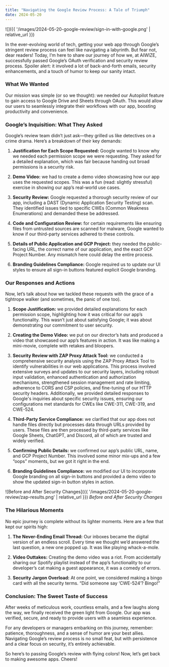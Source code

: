 ```yaml
---
title: "Navigating the Google Review Process: A Tale of Triumph"
date: 2024-05-20
---
```


![]({{ '/images/2024-05-20-google-review/sign-in-with-google.png' | relative_url }})

In the ever-evolving world of tech, getting your web app through Google’s stringent review process can feel like navigating a labyrinth. But fear not, dear readers! Today, I’m here to share our journey of how we, at AIWIZE, successfully passed Google’s OAuth verification and security review process. Spoiler alert: it involved a lot of back-and-forth emails, security enhancements, and a touch of humor to keep our sanity intact.

### What We Wanted

Our mission was simple (or so we thought): we needed our Autopilot feature to gain access to Google Drive and Sheets through OAuth. This would allow our users to seamlessly integrate their workflows with our app, boosting productivity and convenience.

### Google’s Inquisition: What They Asked

Google’s review team didn’t just ask—they grilled us like detectives on a crime drama. Here’s a breakdown of their key demands:

1. **Justification for Each Scope Requested:** Google wanted to know why we needed each permission scope we were requesting. They asked for a detailed explanation, which was fair because handing out broad permissions is a security risk.

2. **Demo Video:** we had to create a demo video showcasing how our app uses the requested scopes. This was a fun (read: slightly stressful) exercise in showing our app’s real-world use cases.

3. **Security Review:** Google requested a thorough security review of our app, including a DAST (Dynamic Application Security Testing) scan. They identified issues tied to specific CWEs (Common Weakness Enumerations) and demanded these be addressed.

4. **Code and Configuration Review:** for certain requirements like ensuring files from untrusted sources are scanned for malware, Google wanted to know if our third-party services adhered to these controls.

5. **Details of Public Application and GCP Project:** they needed the public-facing URL, the correct name of our application, and the exact GCP Project Number. Any mismatch here could delay the entire process.

6. **Branding Guidelines Compliance:** Google required us to update our UI styles to ensure all sign-in buttons featured explicit Google branding.

### Our Responses and Actions

Now, let’s talk about how we tackled these requests with the grace of a tightrope walker (and sometimes, the panic of one too).

1. **Scope Justification:** we provided detailed explanations for each permission scope, highlighting how it was critical for our app’s functionality. This wasn’t just about satisfying Google; it was about demonstrating our commitment to user security.

2. **Creating the Demo Video:** we put on our director’s hats and produced a video that showcased our app’s features in action. It was like making a mini-movie, complete with retakes and bloopers.

3. **Security Review with ZAP Proxy Attack Tool:** we conducted a comprehensive security analysis using the ZAP Proxy Attack Tool to identify vulnerabilities in our web applications. This process involved extensive surveys and updates to our security layers, including robust input validation, enhanced authentication and authorization mechanisms, strengthened session management and rate limiting, adherence to CORS and CSP policies, and fine-tuning of our HTTP security headers. Additionally, we provided detailed responses to Google's inquiries about specific security issues, ensuring our configurations met standards for CWEs like CWE-311, CWE-319, and CWE-524.

4. **Third-Party Service Compliance:** we clarified that our app does not handle files directly but processes data through URLs provided by users. These files are then processed by third-party services like Google Sheets, ChatGPT, and Discord, all of which are trusted and widely verified.

5. **Confirming Public Details:** we confirmed our app’s public URL, name, and GCP Project Number. This involved some minor mix-ups and a few “oops” moments, but we got it right in the end.

6. **Branding Guidelines Compliance:** we modified our UI to incorporate Google branding on all sign-in buttons and provided a demo video to show the updated sign-in button styles in action.

![Before and After Security Changes]({{ '/images/2024-05-20-google-review/zap-results.png' | relative_url }})
_Before and After Security Changes_

### The Hilarious Moments

No epic journey is complete without its lighter moments. Here are a few that kept our spirits high:

1. **The Never-Ending Email Thread:** Our inboxes became the digital version of an endless scroll. Every time we thought we’d answered the last question, a new one popped up. It was like playing whack-a-mole.

2. **Video Outtakes:** Creating the demo video was a riot. From accidentally sharing our Spotify playlist instead of the app’s functionality to our developer’s cat making a guest appearance, it was a comedy of errors.

3. **Security Jargon Overload:** At one point, we considered making a bingo card with all the security terms. “Did someone say ‘CWE-524’? Bingo!”

### Conclusion: The Sweet Taste of Success

After weeks of meticulous work, countless emails, and a few laughs along the way, we finally received the green light from Google. Our app was verified, secure, and ready to provide users with a seamless experience.

For any developers or managers embarking on this journey, remember: patience, thoroughness, and a sense of humor are your best allies. Navigating Google’s review process is no small feat, but with persistence and a clear focus on security, it’s entirely achievable.

So here’s to passing Google’s review with flying colors! Now, let’s get back to making awesome apps. Cheers!
